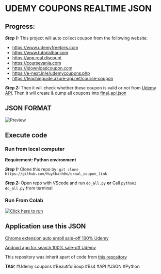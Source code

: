 # UDEMY COUPONS REALTIME JSON

## Progress:

***Step 1:*** This project will auto collect coupon from the following website:

- <https://www.udemyfreebies.com>
- <https://www.tutorialbar.com>
- <https://app.real.discount>
- <https://coursevania.com>
- <https://idownloadcoupon.com>
- <https://e-next.in/e/udemycoupons.php>
- <https://teachinguide.azure-api.net/course-coupon>

***Step 2:*** Then it will check whether these coupon is valid or not from [Udemy API](https://www.udemy.com/api-2.0). Then it will create & dump all coupons into [final_api.json](https://github.com/Huythanh0x/crawl_coupon_link/blob/master/final_api.json)

## JSON FORMAT
![Preview](https://github.com/Huythanh0x/crawl_coupon_link/blob/master/json_format_screenhot.png)

## Execute code

### Run from local computer

**Requirement: Python environment**

***Step 1:*** Clone this repo by: `git clone https://github.com/Huythanh0x/crawl_coupon_link`

***Step 2:*** Open repo with VScode and run `do_all.py`
**or** Call `python3 do_all.py` from terminal

### Run From Colab
[![Click here to run](https://colab.research.google.com/assets/colab-badge.svg)](https://colab.research.google.com/github/Huythanh0x/crawl_coupon_link/blob/master/CreateUdemyCouponsRealTimeAPI.ipynb)

## Application use this JSON

[Chrome extension auto enroll sale-off 100% Udemy](https://github.com/Huythanh0x/udemy_coupon_chrome_extensions)

[Android app for search 100% sale-off Udemy](https://github.com/Huythanh0x/Udemy_Coupons)

This repository was inherit apart of code from [this repository](https://github.com/techtanic/Discounted-Udemy-Course-Enroller)

**TAG:** #Udemy coupons #BeautifulSoup #Bs4 #API #JSON #Python